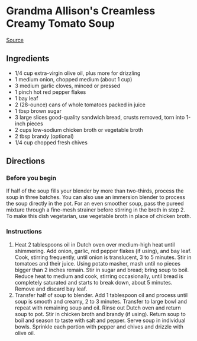 # Grandma Allison's Creamless Creamy Tomato Soup

[Source](https://www.cooksillustrated.com/recipes/4412-creamless-creamy-tomato-soup?incode=MCSCM00L0&ref=new_search_experience_1&t=1633892058)

## Ingredients

- 1/4 cup extra-virgin olive oil, plus more for drizzling
- 1 medium onion, chopped medium (about 1 cup)
- 3 medium garlic cloves, minced or pressed
- 1 pinch hot red pepper flakes
- 1 bay leaf
- 2 (28-ounce) cans of whole tomatoes packed in juice
- 1 tbsp brown sugar
- 3 large slices good-quality sandwich bread, crusts removed, torn into 1-inch pieces
- 2 cups low-sodium chicken broth or vegetable broth
- 2 tbsp brandy (optional)
- 1/4 cup chopped fresh chives

## Directions

### Before you begin

If half of the soup fills your blender by more than two-thirds, process the soup in three batches. You can also use an immersion blender to process the soup directly in the pot. For an even smoother soup, pass the pureed mixture through a fine-mesh strainer before stirring in the broth in step 2. To make this dish vegetarian, use vegetable broth in place of chicken broth.

### Instructions

1. Heat 2 tablespoons oil in Dutch oven over medium-high heat until shimmering. Add onion, garlic, red pepper flakes (if using), and bay leaf. Cook, stirring frequently, until onion is translucent, 3 to 5 minutes. Stir in tomatoes and their juice. Using potato masher, mash until no pieces bigger than 2 inches remain. Stir in sugar and bread; bring soup to boil. Reduce heat to medium and cook, stirring occasionally, until bread is completely saturated and starts to break down, about 5 minutes. Remove and discard bay leaf.
2. Transfer half of soup to blender. Add 1 tablespoon oil and process until soup is smooth and creamy, 2 to 3 minutes. Transfer to large bowl and repeat with remaining soup and oil. Rinse out Dutch oven and return soup to pot. Stir in chicken broth and brandy (if using). Return soup to boil and season to taste with salt and pepper. Serve soup in individual bowls. Sprinkle each portion with pepper and chives and drizzle with olive oil.
